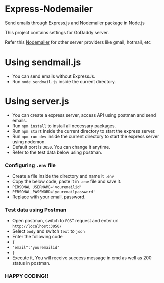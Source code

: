 # Express-Nodemailer
Send emails through Express.js and Nodemailer package in Node.js

This project contains settings for GoDaddy server.

Refer this [Nodemailer](https://nodemailer.com/) for other server providers like gmail, hotmail, etc

# Using sendmail.js
* You can send emails without ExpressJs.
* Run `node sendmail.js` inside the current directory.

# Using server.js
* You can create a express server, access API using postman and send emails.
* Run `npm install` to install all necessary packages.
* Run `npm start` inside the current directory to start the express server.
* Run `npm run dev` inside the current directory to start the express server using nodemon.
* Default port is `3050`. You can change it anytime.
* Refer to the test data below using postman.

### Configuring `.env` file
* Create a file inside the directory and name it `.env`
* Copy the below code, paste it in `.env` file and save it.
* `PERSONAL_USERNAME='youremailid'`
* `PERSONAL_PASSWORD='youremailpassword'`
* Replace with your email, password.

### Test data using Postman
* Open postman, switch to `POST` request and enter url `http://localhost:3050/`
* Select `body` and switch `text` to `json`
* Enter the following code
* `{`
* `"email":"youremailid"`
* `}`
* Execute it, You will receive success message in cmd as well as 200 status in postman.


### HAPPY CODING!!
